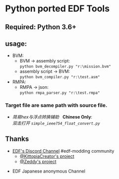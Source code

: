 # Python ported EDF Tools

## Required: Python 3.6+

## usage: ###   
- BVM:
    + BVM -> assembly script:  
    `python bvm_decompiler.py "r:\mission.bvm"`   
    + assembly script -> BVM:  
    `python bvm_compiler.py "r:\test.asm"`  
- RMPA:
    - RMPA -> json:  
    `python rmpa_parser.py "r:\test.rmpa"`   
### Target file are same path with source file.
- _简易hex与浮点转换辅助_ &nbsp; **Chinese Only**:  
    _双击打开 `simple_ieee754_float_convert.py`_  

## Thanks
* [EDF's Discord Channel](https://discord.gg/bfGjgTM) #edf-modding community
    * [@KittopiaCreator's project](https://gitlab.com/kittopiacreator/edf-tools)  
    * [@Zeddy's project](https://github.com/zeddidragon/sgott)

- EDF Japanese anonymous Channel